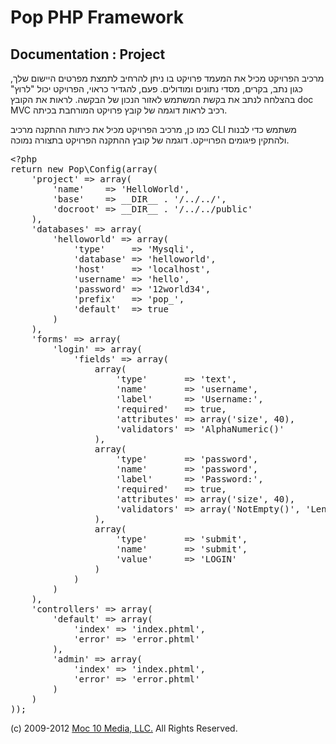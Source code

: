 Pop PHP Framework
=================

Documentation : Project
-----------------------

מרכיב הפרויקט מכיל את המעמד פרויקט בו ניתן להרחיב לתמצת מפרטים היישום שלך, כגון נתב, בקרים, מסדי נתונים ומודולים. פעם, להגדיר כראוי, הפרויקט יכול "לרוץ" בהצלחה לנתב את בקשת המשתמש לאזור הנכון של הבקשה. לראות את הקובץ doc MVC רכיב לראות דוגמה של קובץ פרויקט המורחבת בכיתה.

כמו כן, מרכיב הפרויקט מכיל את כיתות ההתקנה מרכיב CLI משתמש כדי לבנות ולהתקין פיגומים הפרוייקט. דוגמה של קובץ ההתקנה הפרויקט בתצורה נמוכה.

<pre>
&lt;?php
return new Pop\Config(array(
    'project' => array(
        'name'    => 'HelloWorld',
        'base'    => __DIR__ . '/../../',
        'docroot' => __DIR__ . '/../../public'
    ),
    'databases' => array(
        'helloworld' => array(
            'type'     => 'Mysqli',
            'database' => 'helloworld',
            'host'     => 'localhost',
            'username' => 'hello',
            'password' => '12world34',
            'prefix'   => 'pop_',
            'default'  => true
        )
    ),
    'forms' => array(
        'login' => array(
            'fields' => array(
                array(
                    'type'       => 'text',
                    'name'       => 'username',
                    'label'      => 'Username:',
                    'required'   => true,
                    'attributes' => array('size', 40),
                    'validators' => 'AlphaNumeric()'
                ),
                array(
                    'type'       => 'password',
                    'name'       => 'password',
                    'label'      => 'Password:',
                    'required'   => true,
                    'attributes' => array('size', 40),
                    'validators' => array('NotEmpty()', 'LengthGt(6)')
                ),
                array(
                    'type'       => 'submit',
                    'name'       => 'submit',
                    'value'      => 'LOGIN'
                )
            )
        )
    ),
    'controllers' => array(
        'default' => array(
            'index' => 'index.phtml',
            'error' => 'error.phtml'
        ),
        'admin' => array(
            'index' => 'index.phtml',
            'error' => 'error.phtml'
        )
    )
));
</pre>

(c) 2009-2012 [Moc 10 Media, LLC.](http://www.moc10media.com) All Rights Reserved.

